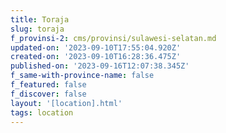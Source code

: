 ```yaml
---
title: Toraja
slug: toraja
f_provinsi-2: cms/provinsi/sulawesi-selatan.md
updated-on: '2023-09-10T17:55:04.920Z'
created-on: '2023-09-10T16:28:36.475Z'
published-on: '2023-09-16T12:07:38.345Z'
f_same-with-province-name: false
f_featured: false
f_discover: false
layout: '[location].html'
tags: location
---
```



